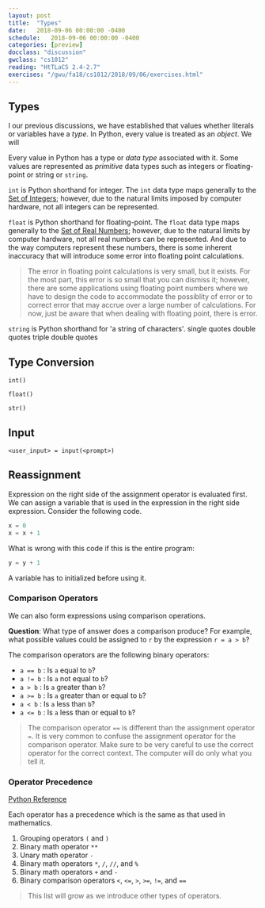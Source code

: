 ```yaml
---
layout: post
title:  "Types"
date:   2018-09-06 00:00:00 -0400
schedule:   2018-09-06 00:00:00 -0400
categories: [preview]
docclass: "discussion"
gwclass: "cs1012"
reading: "HtTLaCS 2.4-2.7"
exercises: "/gwu/fa18/cs1012/2018/09/06/exercises.html"
---
```

<head>
  <link href="/css/syntax.css" rel="stylesheet">
</head>

## Types
I our previous discussions, we have established that values whether literals or variables have a _type_.  In Python, every value is treated as an _object_.  We will

Every value in Python has a type or _data type_ associated with it.  Some values are represented as _primitive_ data types such as integers or floating-point
or string or ```string```.

```int``` is Python shorthand for integer.  The ```int``` data type maps generally to the [Set of Integers](https://en.wikipedia.org/wiki/Integer); however, due to the natural limits imposed by computer hardware, not all integers can be represented.

```float``` is Python shorthand for floating-point.  The ```float``` data type maps generally to the [Set of Real Numbers](https://en.wikipedia.org/wiki/Real_number); however, due to the natural limits by computer hardware, not all real numbers can be represented.  And due to the way computers represent these numbers, there is some inherent inaccuracy that will introduce some error into floating point calculations.

> The error in floating point calculations is very small, but it exists.  For the most part, this error is so small that you can dismiss it; however, there are some applications using floating point numbers where we have to design the code to accommodate the possiblity of error or to correct error that may accrue over a large number of calculations.  For now, just be aware that when dealing with floating point, there is error.

```string``` is Python shorthand for 'a string of characters'.
single quotes
double quotes
triple double quotes

## Type Conversion

```int()```

```float()```

```str()```

## Input

```<user_input> = input(<prompt>)```

## Reassignment
Expression on the right side of the assignment operator is evaluated first.  We can assign a variable that is used in the expression in the right side expression.  Consider the following code.
```python
x = 0
x = x + 1
```

What is wrong with this code if this is the entire program:
```python
y = y + 1
```
A variable has to initialized before using it.

### Comparison Operators
We can also form expressions using comparison operations.

**Question**: What type of answer does a comparison produce?  For example, what possible values could be assigned to ```r``` by the expression ```r = a > b```?

The comparison operators are the following binary operators:
* ```a == b``` : Is ```a``` equal to ```b```?
* ```a != b``` : Is ```a``` not equal to ```b```?
* ```a > b``` : Is ```a``` greater than ```b```?
* ```a >= b``` : Is ```a``` greater than or equal to ```b```?
* ```a < b``` : Is ```a``` less than ```b```?
* ```a <= b``` : Is ```a``` less than or equal to ```b```?

> The comparison operator ```==``` is different than the assignment operator ```=```.  It is very common to confuse the assignment operator for the comparison operator.  Make sure to be very careful to use the correct operator for the correct context.  The computer will do only what you tell it.

### Operator Precedence
[Python Reference](https://docs.python.org/3/reference/expressions.html#operator-precedence)

Each operator has a precedence which is the same as that used in mathematics.
1. Grouping operators ```(``` and ```)```
2. Binary math operator ```**```
3. Unary math operator ```-```
4. Binary math operators ```*```, ```/```, ```//```, and ```%```
5. Binary math operators ```+``` and ```-```
6. Binary comparison operators ```<```, ```<=```, ```>```, ```>=```, ```!=```, and ```==```

> This list will grow as we introduce other types of operators.
